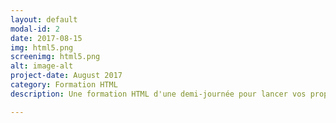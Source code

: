 ```yaml
---
layout: default
modal-id: 2
date: 2017-08-15
img: html5.png
screenimg: html5.png
alt: image-alt
project-date: August 2017
category: Formation HTML
description: Une formation HTML d'une demi-journée pour lancer vos propres campagnes de mailing et apprendre à créer et modifier vos propres mails de prospection. Apprenez tout sur l'envoi de mail publicitaires en une demi-journée! Contactez-moi pour un devis GRATUIT!

---
```

